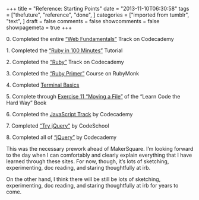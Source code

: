 +++
title = "Reference: Starting Points"
date = "2013-11-10T06:30:58"
tags = ["thefuture", "reference", "done", ]
categories = ["imported from tumblr", "text", ]
draft = false
comments = false
showcomments = false
showpagemeta = true
+++

<p>0. Completed the entire <a href="http://www.codecademy.com/tracks/web" target="_blank">&ldquo;Web Fundamentals&rdquo;</a> Track on Codecademy</p>
<p>1. Completed the <a href="http://tutorials.jumpstartlab.com/projects/ruby_in_100_minutes.html" target="_blank">&ldquo;Ruby in 100 Minutes&rdquo;</a> Tutorial</p>
<p>2. Completed the <a href="http://www.codecademy.com/tracks/ruby" target="_blank">&ldquo;Ruby&rdquo;</a> Track on Codecademy</p>
<p>3. Completed the <a href="http://rubymonk.com/learning/books/1-ruby-primer" target="_blank">&ldquo;Ruby Primer&rdquo;</a> Course on RubyMonk</p>
<p>4. Completed <a href="http://mac.appstorm.net/how-to/utilities-how-to/how-to-use-terminal-the-basics" target="_blank">Terminal Basics</a></p>
<p>5. Complete through <a href="http://cli.learncodethehardway.org/book/ex11.html" target="_blank">Exercise 11 &ldquo;Moving a File&rdquo;</a> of the &ldquo;Learn Code the Hard Way&rdquo; Book</p>
<p>6. Completed the <a href="http://www.codecademy.com/tracks/javascript" target="_blank">JavaScript Track</a> by Codecademy</p>
<p>7. Completed <a href="http://www.codeschool.com/courses/try-jquery" target="_blank">&ldquo;Try jQuery&rdquo;</a> by CodeSchool</p>
<p>8. Completed all of <a href="http://www.codecademy.com/tracks/jquery" target="_blank">&ldquo;jQuery&rdquo;</a> by Codecademy</p>

<p>This was the necessary prework ahead of MakerSquare. I&rsquo;m looking forward to the day when I can comfortably and clearly explain everything that I have learned through these sites. For now, though, it&rsquo;s lots of sketching, experimenting, doc reading, and staring thoughtfully at irb.</p>
<p>On the other hand, I think there will be still be lots of sketching, experimenting, doc reading, and staring thoughtfully at irb for years to come.</p>